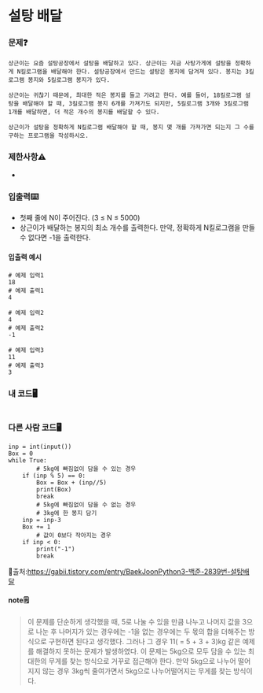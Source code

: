 # 설탕 배달

### 문제❓
```
상근이는 요즘 설탕공장에서 설탕을 배달하고 있다. 상근이는 지금 사탕가게에 설탕을 정확하게 N킬로그램을 배달해야 한다. 설탕공장에서 만드는 설탕은 봉지에 담겨져 있다. 봉지는 3킬로그램 봉지와 5킬로그램 봉지가 있다.

상근이는 귀찮기 때문에, 최대한 적은 봉지를 들고 가려고 한다. 예를 들어, 18킬로그램 설탕을 배달해야 할 때, 3킬로그램 봉지 6개를 가져가도 되지만, 5킬로그램 3개와 3킬로그램 1개를 배달하면, 더 적은 개수의 봉지를 배달할 수 있다.

상근이가 설탕을 정확하게 N킬로그램 배달해야 할 때, 봉지 몇 개를 가져가면 되는지 그 수를 구하는 프로그램을 작성하시오.
```

### 제한사항⚠️
*

### 입출력⌨️
* 첫째 줄에 N이 주어진다. (3 ≤ N ≤ 5000)
* 상근이가 배달하는 봉지의 최소 개수를 출력한다. 만약, 정확하게 N킬로그램을 만들 수 없다면 -1을 출력한다.

#### 입출력 예시
```
# 예제 입력1
18
# 예제 출력1
4

# 예제 입력2
4
# 예제 출력2
-1

# 예제 입력3
11
# 예제 출력3
3

```

### 내 코드🖥️
```

```

### 다른 사람 코드🖥️
```
inp = int(input())
Box = 0
while True:
		# 5kg에 빠짐없이 담을 수 있는 경우
    if (inp % 5) == 0:
        Box = Box + (inp//5)
        print(Box)
        break
		# 5kg에 빠짐없이 담을 수 없는 경우
		# 3kg에 한 봉지 담기
    inp = inp-3
    Box += 1
		# 값이 0보다 작아지는 경우
    if inp < 0:
        print("-1")
        break
```
🔗출처:https://gabii.tistory.com/entry/BaekJoonPython3-백준-2839번-설탕배달

#### note🗒️
> 이 문제를 단순하게 생각했을 때, 5로 나눌 수 있을 만큼 나누고 나머지 값을 3으로 나눈 후 나머지가 있는 경우에는 -1을 없는 경우에는 두 몫의 합을 더해주는 방식으로 구현하면 된다고 생각했다. 
> 그러나 그 경우 11( = 5 + 3 + 3)kg 같은 예제를 해결하지 못하는 문제가 발생하였다. 
> 이 문제는 5kg으로 모두 담을 수 있는 최대한의 무게를 찾는 방식으로 거꾸로 접근해야 한다. 
> 만약 5kg으로 나누어 떨어지지 않는 경우 3kg씩 줄여가면서 5kg으로 나누어떨어지는 무게를 찾는 방식이다. 


